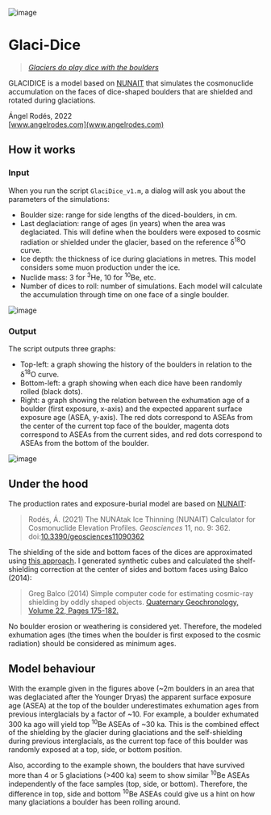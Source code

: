 ![image](https://user-images.githubusercontent.com/53089531/173842728-4790a738-5ac7-4383-b151-a57a44aef994.png)

# Glaci-Dice

>[*Glaciers do play dice with the boulders*](https://en.wiktionary.org/wiki/God_does_not_play_dice_with_the_universe)

GLACIDICE is a model based on [NUNAIT](https://github.com/angelrodes/NUNAIT) that simulates the cosmonuclide accumulation on the faces of dice-shaped boulders that are shielded and rotated during glaciations.

Ángel Rodés, 2022  
[www.angelrodes.com](www.angelrodes.com)

## How it works

### Input 

When you run the script ```GlaciDice_v1.m```, a dialog will ask you about the parameters of the simulations:

- Boulder size: range for side lengths of the diced-boulders, in cm.
- Last deglaciation: range of ages (in years) when the area was deglaciated. This will define when the boulders were exposed to cosmic radiation or shielded under the glacier, based on the reference δ<sup>18</sup>O curve.
- Ice depth: the thickness of ice during glaciations in metres. This model considers some muon production under the ice.
- Nuclide mass: 3 for <sup>3</sup>He, 10 for <sup>10</sup>Be, etc.
- Number of dices to roll: number of simulations. Each model will calculate the accumulation through time on one face of a single boulder.

![image](https://user-images.githubusercontent.com/53089531/173845895-d71de27a-66a2-4f9b-9982-d5cecf9a91c3.png)

### Output

The script outputs three graphs:

- Top-left: a graph showing the history of the boulders in relation to the δ<sup>18</sup>O curve.
- Bottom-left: a graph showing when each dice have been randomly rolled (black dots).
- Right: a graph showing the relation between the exhumation age of a boulder (first exposure, x-axis) and the expected apparent surface exposure age (ASEA, y-axis). The red dots correspond to ASEAs from the center of the current top face of the boulder, magenta dots correspond to ASEAs from the current sides, and red dots correspond to ASEAs from the bottom of the boulder.

![image](https://user-images.githubusercontent.com/53089531/173847177-21ab72d9-0d57-4e9b-8e59-a5953dfceb78.png)

## Under the hood

The production rates and exposure-burial model are based on [NUNAIT](https://github.com/angelrodes/NUNAIT):

>Rodés, Á. (2021) The NUNAtak Ice Thinning (NUNAIT) Calculator for Cosmonuclide Elevation Profiles. *Geosciences* 11, no. 9: 362. doi:[10.3390/geosciences11090362](https://doi.org/10.3390/geosciences11090362)

The shielding of the side and bottom faces of the dices are approximated using [this approach](https://github.com/angelrodes/Shielding_of_dice-shaped_boulders). I generated synthetic cubes and calculated the shelf-shielding correction at the center of sides and bottom faces using Balco (2014):

> Greg Balco (2014) Simple computer code for estimating cosmic-ray shielding by oddly shaped objects. [Quaternary Geochronology, Volume 22, Pages 175-182.](https://doi.org/10.1016/j.quageo.2013.12.002)

No boulder erosion or weathering is considered yet. Therefore, the modeled exhumation ages (the times when the boulder is first exposed to the cosmic radiation) should be considered as minimum ages.

## Model behaviour 

With the example given in the figures above (~2m boulders in an area that was deglaciated after the Younger Dryas) the apparent surface exposure age (ASEA) at the top of the boulder underestimates exhumation ages from previous interglacials by a factor of ~10. For example, a boulder exhumated 300 ka ago will yield top <sup>10</sup>Be ASEAs of ~30 ka. This is the combined effect of the shielding by the glacier during glaciations and the self-shielding during previous interglacials, as the current top face of this boulder was randomly exposed at a top, side, or bottom position.

Also, according to the example shown, the boulders that have survived more than 4 or 5 glaciations (>400 ka) seem to show similar <sup>10</sup>Be ASEAs independently of the face samples (top, side, or bottom). Therefore, the difference in top, side and bottom <sup>10</sup>Be ASEAs could give us a hint on how many glaciations a boulder has been rolling around.
